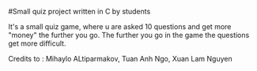 #Small quiz project written in C by students

It's a small quiz game, where u are asked 10 questions and get more "money" the further you go.
The further you go in the game the questions get more difficult.

Credits to : Mihaylo ALtiparmakov, Tuan Anh Ngo, Xuan Lam Nguyen